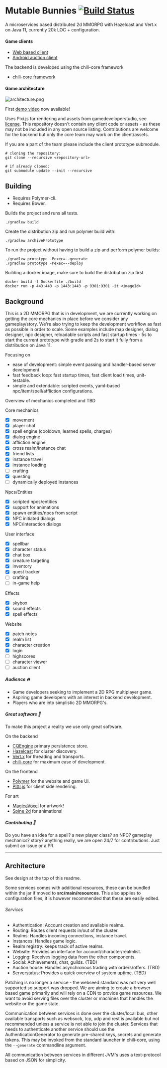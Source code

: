 # Mutable Bunnies [![Build Status](https://travis-ci.org/codingchili/chili-game-ext.svg?branch=master)](https://travis-ci.org/codingchili/chili-game-ext)

A microservices based distributed 2d MMORPG with Hazelcast and Vert.x on Java 11, currently 20k LOC + configuration.

#### Game clients

- [Web based client](https://github.com/codingchili/mutable-bunnies-client)
- [Android auction client](https://github.com/codingchili/mutable-bunnies-auctions)

The backend is developed using the chili-core framework
- [chili-core framework](https://github.com/codingchili/chili-core)

#### Game architecture

![architecture.png](images/architecture.png)

First [demo video](https://www.youtube.com/watch?v=TlFcvCJb9lw) now available!

Uses Pixi.js for rendering and assets from gamedeveloperstudio, see [license](https://www.gamedeveloperstudio.com/license.php). This repository doesn't contain any client code or assets - as these may not be included in any open source listing. Contributions are welcome for the backend but only the core team may work on the client/assets. 

If you are a part of the team please include the client prototype submodule.
```console
# cloning the repository:
git clone --recursive <repository-url>

# if already cloned:
git submodule update --init --recursive
```

## Building

- Requires Polymer-cli.
- Requires Bower.

Builds the project and runs all tests.
```console
./gradlew build
```

Create the distribution zip and run polymer build with:
```console
./gradlew archivePrototype
```

To run the project without having to build a zip and perform polymer builds:
```console
./gradlew prototype -Pexec=--generate
./gradlew prototype -Pexec=--deploy
```

Building a docker image, make sure to build the distribution zip first.
```console
docker build -f Dockerfile ./build
docker run -p 443:443 -p 1443:1443 -p 9301:9301 -it <imageId>
```

## Background
This is a 2D MMORPG that is in development, we are currently working on getting the core mechanics in place 
before we consider any gameplay/story. We're also trying to keep the development workflow as fast as possible in order to scale. Some examples include map designer, dialog designer, npc designer, reloadable scripts and fast startup times - 5s to start the current prototype with gradle and 2s to start it fully from a distribution on Java 11.

Focusing on
- ease of development: simple event passing and handler-based server development.
- fast feedback loop: fast startup times, fast client load times, unit-testable.
- simple and extendable: scripted events, yaml-based npc/item/spell/affliction configurations. 

Overview of mechanics completed and TBD

Core mechanics
- [X] movement
- [X] player chat
- [X] spell engine (cooldown, learned spells, charges)
- [X] dialog engine
- [X] affliction engine
- [X] cross realm/instance chat
- [X] friend lists
- [X] instance travel
- [X] instance loading
- [ ] crafting
- [X] questing
- [ ] dynamically deployed instances

Npcs/Entities
- [X] scripted npcs/entities
- [X] support for animations
- [X] spawn entities/npcs from script
- [X] NPC initiated dialogs
- [X] NPC/interaction dialogs

User interface
- [X] spellbar
- [X] character status
- [X] chat box
- [X] creature targeting
- [X] inventory
- [X] quest tracker
- [ ] crafting
- [ ] in-game help

Effects
- [X] skybox
- [X] sound effects
- [X] spell effects

Website
- [X] patch notes
- [X] realm list
- [X] character creation
- [X] login
- [ ] highscores
- [ ] character viewer
- [ ] auction client

##### Audience :fire:
* Game developers seeking to implement a 2D RPG multiplayer game.
* Aspiring game developers with an interest in backend development.
* Players who are into simplistic 2D MMORPG's.

##### Great software :blue_heart:
To make this project a reality we use only great software.

On the backend
- [CQEngine](https://github.com/npgall/cqengine) primary persistence store.
- [Hazelcast](https://hazelcast.com/) for cluster discovery.
- [Vert.x](https://vertx.io/) for threading and transports.
- [chili-core](https://github.com/codingchili/chili-core) for maximum ease of development.

On the frontend
- [Polymer](https://www.polymer-project.org/) for the website and game UI.
- [PIXI.js](http://www.pixijs.com/) for client side rendering.

For art
- [MagicaVoxel](https://ephtracy.github.io/) for artwork!
- [Spine 2d](http://esotericsoftware.com/) for animations!


##### Contributing :purple_heart:
Do you have an idea for a spell? a new player class? an NPC? gameplay mechanics? story? anything really, we are open 24/7 for contributions. Just submit an issue or a PR.

---

## Architecture

See design at the top of this readme.

Some services comes with additional resources, these can be bundled within the jar if moved to **src/main/resources**. This also applies to configuration files, it is however recommended that these are easily edited. 

###### Services
* Authentication: Account creation and available realms.
* Routing: Routes client requests in/out of the cluster.
* Realms: Handles incoming connections, instance travel.
 * Instances: Handles game logic.
* Realm registry: keeps track of active realms. 
* Website: Provides an interface for account/character/realmlist.
* Logging: Receives logging data from the other components.
* Social: Achievements, chat, guilds. (TBD)
* Auction house: Handles asynchronous trading with orders/offers. (TBD)
* Serverstatus: Provides a quick overview of system uptime. (TBD)

Patching is no longer a service - the webseed standard was not very well supported so support was dropped. We are aiming to create a browser based game primarily and will rely on a CDN to provide game resources. We want to avoid serving files over the cluster or machines that handles the website or the game state.

Communication between services is done over the cluster/local bus, other available transports such as websock, tcp, udp and rest is available but not recommended unless a service is not able to join the cluster. Services that needs to authenticate another service should use the AuthenticationGenerator to generate pre-shared keys, secrets and generate tokens. This may be invoked from the standard launcher in chili-core, using the `--generate` commandline argument.

All communication between services in different JVM's uses a text-protocol based on JSON for simplicity.
